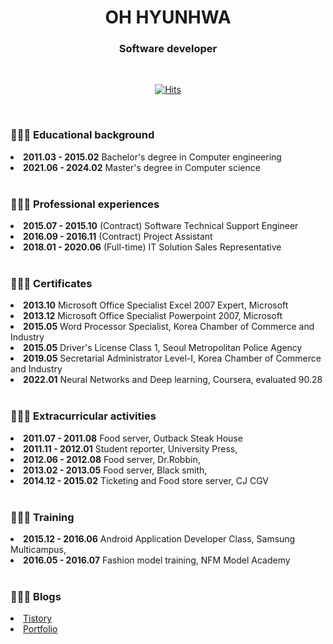 <div align='center'>

<h1>OH HYUNHWA</h1>
<h3>Software developer</h3>

<br>

[![Hits](https://hits.seeyoufarm.com/api/count/incr/badge.svg?url=https%3A%2F%2Fgithub.com%2Fohyunhwa%2Fhit-counter&count_bg=%23848484&title_bg=%23000000&icon=github.svg&icon_color=%23FFFFFF&title=TODAY&edge_flat=false)](https://hits.seeyoufarm.com)

</div>

<br>

<div>
  <h3>👩🏻‍🎓 Educational background</h3>
  <li><b>2011.03 - 2015.02</b> Bachelor's degree in Computer engineering</li>
  <li><b>2021.06 - 2024.02</b> Master's degree in Computer science</li>
</div>

<br>

<div>
  <h3>👩🏻‍💼 Professional experiences</h3>
  <li><b>2015.07 - 2015.10</b> (Contract) Software Technical Support Engineer</li>
  <li><b>2016.09 - 2016.11</b> (Contract) Project Assistant</li>
  <li><b>2018.01 - 2020.06</b> (Full-time) IT Solution Sales Representative</li>
  
</div>

<br>

<div>
  <h3>💁🏻‍♀️ Certificates</h3>
  <li><b>2013.10</b> Microsoft Office Specialist Excel 2007 Expert, Microsoft</li>
  <li><b>2013.12</b> Microsoft Office Specialist Powerpoint 2007, Microsoft</li>
  <li><b>2015.05</b> Word Processor Specialist, Korea Chamber of Commerce and Industry</li>
  <li><b>2015.05</b> Driver's License Class 1, Seoul Metropolitan Police Agency</li>
  <li><b>2019.05</b> Secretarial Administrator Level-Ⅰ, Korea Chamber of Commerce and Industry</li>
  <li><b>2022.01</b> Neural Networks and Deep learning, Coursera, evaluated 90.28</li>
  
</div>

<br>

<div>
  <h3>🙇🏻‍♀️ Extracurricular activities</h3>
  <li><b>2011.07 - 2011.08</b> Food server, Outback Steak House</li>
  <li><b>2011.11 - 2012.01</b> Student reporter, University Press, </li>
  <li><b>2012.06 - 2012.08</b> Food server, Dr.Robbin, </li>
  <li><b>2013.02 - 2013.05</b> Food server, Black smith, </li>
  <li><b>2014.12 - 2015.02</b> Ticketing and Food store server, CJ CGV</li>
</div>

<br>

<div>
  <h3>🙋🏻‍♀️ Training</h3>
  <li><b>2015.12 - 2016.06</b> Android Application Developer Class, Samsung Multicampus, </li>
  <li><b>2016.05 - 2016.07</b> Fashion model training, NFM Model Academy</li>
</div>

<br>

<div>
  <h3>👩🏻‍💻 Blogs </h3>
  <li><a href="https://devlog-berra.tistory.com">Tistory</a></li>
  <li><a href="https://ohyunhwa.github.io">Portfolio</a></li>
</div>

<!--
**ohyunhwa/ohyunhwa** is a ✨ _special_ ✨ repository because its `README.md` (this file) appears on your GitHub profile.

Here are some ideas to get you started:

- 🔭 I’m currently working on ...
- 🌱 I’m currently learning ...
- 👯 I’m looking to collaborate on ...
- 🤔 I’m looking for help with ...
- 💬 Ask me about ...
- 📫 How to reach me: ...
- 😄 Pronouns: ...
- ⚡ Fun fact: ...
-->

